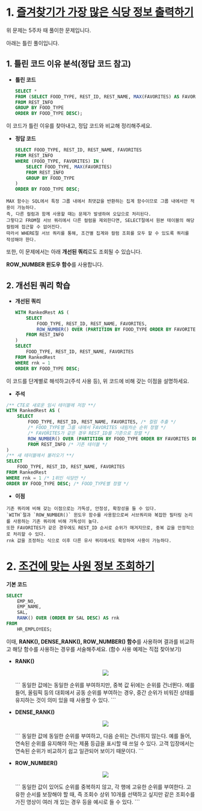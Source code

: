 # 1. [즐겨찾기가 가장 많은 식당 정보 출력하기](https://school.programmers.co.kr/learn/courses/30/lessons/131123)

위 문제는 5주차 때 풀이한 문제입니다.

아래는 틀린 풀이입니다.

## 1. 틀린 코드 이유 분석(정답 코드 참고)

- **틀린 코드**

    ```sql
    SELECT *
    FROM (SELECT FOOD_TYPE, REST_ID, REST_NAME, MAX(FAVORITES) AS FAVORITES
    FROM REST_INFO
    GROUP BY FOOD_TYPE
    ORDER BY FOOD_TYPE DESC);
    ```

이 코드가 틀린 이유를 찾아내고, 정답 코드와 비교해 정리해주세요.

- **정답 코드**

    ```sql
    SELECT FOOD_TYPE, REST_ID, REST_NAME, FAVORITES
    FROM REST_INFO
    WHERE (FOOD_TYPE, FAVORITES) IN (
        SELECT FOOD_TYPE, MAX(FAVORITES)
        FROM REST_INFO
        GROUP BY FOOD_TYPE
    )
    ORDER BY FOOD_TYPE DESC;
    ```

```
MAX 함수는 SQL에서 특정 그룹 내에서 최댓값을 반환하는 집계 함수이므로 그룹 내에서만 적용이 가능하다.
즉, 다른 컬럼과 함께 사용할 때는 문제가 발생하여 오답으로 처리된다.
그렇다고 FROM절 서브 쿼리에서 다른 컬럼을 제외한다면, SELECT절에서 원본 테이블의 해당 컬럼에 접근할 수 없어진다.
따라서 WHERE절 서브 쿼리를 통해, 조건별 집계와 컬럼 조회를 모두 할 수 있도록 쿼리를 작성해야 한다.
```


또한, 이 문제에서는 아래 **개선된 쿼리**로도 조회될 수 있습니다.

**ROW_NUMBER 윈도우 함수**를 사용합니다.

## 2. 개선된 쿼리 학습

- **개선된 쿼리**

    ```sql
    WITH RankedRest AS (
        SELECT
            FOOD_TYPE, REST_ID, REST_NAME, FAVORITES,
            ROW_NUMBER() OVER (PARTITION BY FOOD_TYPE ORDER BY FAVORITES DESC, REST_ID) AS rnk
        FROM REST_INFO
    )
    SELECT
        FOOD_TYPE, REST_ID, REST_NAME, FAVORITES
    FROM RankedRest
    WHERE rnk = 1
    ORDER BY FOOD_TYPE DESC;
    ```

이 코드를 단계별로 해석하고(주석 사용 등), 위 코드에 비해 갖는 이점을 설명하세요.

- **주석**
```sql
/** CTE로 새로운 임시 테이블에 저장 **/
WITH RankedRest AS (
    SELECT
        FOOD_TYPE, REST_ID, REST_NAME, FAVORITES, /* 컬럼 추출 */
        /* FOOD_TYPE별 그룹 내에서 FAVORITES 내림차순 순위 정렬 */
        /* FAVORITES가 같은 경우 REST_ID를 기준으로 정렬 */
        ROW_NUMBER() OVER (PARTITION BY FOOD_TYPE ORDER BY FAVORITES DESC, REST_ID) AS rnk
        FROM REST_INFO /* 기존 테이블 */
)
/** 새 테이블에서 불러오기 **/
SELECT
    FOOD_TYPE, REST_ID, REST_NAME, FAVORITES
FROM RankedRest
WHERE rnk = 1 /* 1위인 식당만 */
ORDER BY FOOD_TYPE DESC; /* FOOD_TYPE별 정렬 */
```
- **이점**
```
기존 쿼리에 비해 갖는 이점으로는 가독성, 안정성, 확장성을 들 수 있다.
`WITH`절과 `ROW_NUMBER()` 윈도우 함수를 사용함으로써 서브쿼리와 복잡한 필터링 논리를 사용하는 기존 쿼리에 비해 가독성이 높다.
또한 FAVORITES가 같은 경우에도 REST_ID 순서로 순위가 매겨지므로, 중복 값을 안정적으로 처리할 수 있다.
rnk 값을 조정하는 식으로 이후 다른 유사 쿼리에서도 확장하여 사용이 가능하다.
```

# 2. [조건에 맞는 사원 정보 조회하기](https://school.programmers.co.kr/learn/courses/30/lessons/284527)

<!--지시사항을 따르고 <코드 실행>을 누르면 물론 ‘실패’로 뜰 겁니다. 다만 그 때 ‘SELECT 결과보기’를 눌러 세부 사항을 확인해주세요-->

**기본 코드**

```sql
SELECT
    EMP_NO,
    EMP_NAME,
    SAL,
    RANK() OVER (ORDER BY SAL DESC) AS rnk
FROM
    HR_EMPLOYEES;
```

이때, **RANK(), DENSE_RANK(), ROW_NUMBER() 함수**를 사용하며 결과를 비교하고 해당 함수를 사용하는 경우를 서술해주세요. (함수 사용 예제는 직접 찾아보기)

- **RANK()**
    <p align="center">
    <img src="https://github.com/viola2002/dartb/blob/main/assignment/2024_Autumn/SQL/screenshots/%EC%8A%A4%ED%81%AC%EB%A6%B0%EC%83%B7%202024-11-12%20112247.png">
    </p>
    ```
    동일한 값에는 동일한 순위를 부여하지만, 중복 값 뒤에는 순위를 건너뛴다.
    예를 들어, 올림픽 등의 대회에서 공동 순위를 부여하는 경우, 중간 순위가 비워진 상태를 유지하는 것이 의미 있을 때 사용할 수 있다.
    ```

- **DENSE_RANK()**
    <p align="center">
    <img src="https://github.com/viola2002/dartb/blob/main/assignment/2024_Autumn/SQL/screenshots/%EC%8A%A4%ED%81%AC%EB%A6%B0%EC%83%B7%202024-11-12%20112328.png">
    </p>
    ```
    동일한 값에 동일한 순위를 부여하고, 다음 순위는 건너뛰지 않는다.
    예를 들어, 연속된 순위를 유지해야 하는 제품 등급을 표시할 때 쓰일 수 있다.
    고객 입장에서는 연속된 순위가 비교하기 쉽고 일관되어 보이기 때문이다.
    ```

- **ROW_NUMBER()**
    <p align="center">
    <img src="https://github.com/viola2002/dartb/blob/main/assignment/2024_Autumn/SQL/screenshots/%EC%8A%A4%ED%81%AC%EB%A6%B0%EC%83%B7%202024-11-12%20112409.png">
    </p>
    ```
    동일한 값이 있어도 순위를 중복하지 않고, 각 행에 고유한 순위를 부여한다.
    고유한 순서를 보장해야 할 때, 즉 조회수 상위 10개를 선택하고 싶지만 같은 조회수를 가진 영상이 여러 개 있는 경우 등을 예시로 들 수 있다.
    ```